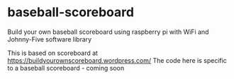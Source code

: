 # baseball-scoreboard
Build your own baseball scoreboard using raspberry pi with WiFi and Johnny-Five software library


This is based on scoreboard at https://buildyourownscoreboard.wordpress.com/
The code here is specific to a baseball scoreboard - coming soon

